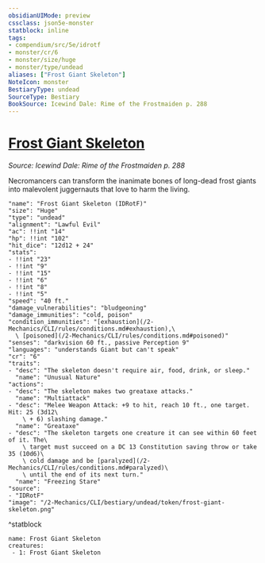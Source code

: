 ```yaml
---
obsidianUIMode: preview
cssclass: json5e-monster
statblock: inline
tags:
- compendium/src/5e/idrotf
- monster/cr/6
- monster/size/huge
- monster/type/undead
aliases: ["Frost Giant Skeleton"]
NoteIcon: monster
BestiaryType: undead
SourceType: Bestiary
BookSource: Icewind Dale: Rime of the Frostmaiden p. 288
---
```

# [Frost Giant Skeleton](2-Mechanics/CLI/bestiary/undead/frost-giant-skeleton-idrotf.md)
*Source: Icewind Dale: Rime of the Frostmaiden p. 288*  

Necromancers can transform the inanimate bones of long-dead frost giants into malevolent juggernauts that love to harm the living.

```statblock
"name": "Frost Giant Skeleton (IDRotF)"
"size": "Huge"
"type": "undead"
"alignment": "Lawful Evil"
"ac": !!int "14"
"hp": !!int "102"
"hit_dice": "12d12 + 24"
"stats":
- !!int "23"
- !!int "9"
- !!int "15"
- !!int "6"
- !!int "8"
- !!int "5"
"speed": "40 ft."
"damage_vulnerabilities": "bludgeoning"
"damage_immunities": "cold, poison"
"condition_immunities": "[exhaustion](/2-Mechanics/CLI/rules/conditions.md#exhaustion),\
  \ [poisoned](/2-Mechanics/CLI/rules/conditions.md#poisoned)"
"senses": "darkvision 60 ft., passive Perception 9"
"languages": "understands Giant but can't speak"
"cr": "6"
"traits":
- "desc": "The skeleton doesn't require air, food, drink, or sleep."
  "name": "Unusual Nature"
"actions":
- "desc": "The skeleton makes two greataxe attacks."
  "name": "Multiattack"
- "desc": "Melee Weapon Attack: +9 to hit, reach 10 ft., one target. Hit: 25 (3d12\
    \ + 6) slashing damage."
  "name": "Greataxe"
- "desc": "The skeleton targets one creature it can see within 60 feet of it. The\
    \ target must succeed on a DC 13 Constitution saving throw or take 35 (10d6)\
    \ cold damage and be [paralyzed](/2-Mechanics/CLI/rules/conditions.md#paralyzed)\
    \ until the end of its next turn."
  "name": "Freezing Stare"
"source":
- "IDRotF"
"image": "/2-Mechanics/CLI/bestiary/undead/token/frost-giant-skeleton.png"
```
^statblock

```encounter-table
name: Frost Giant Skeleton
creatures:
 - 1: Frost Giant Skeleton
```